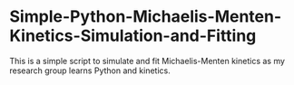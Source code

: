 # Simple-Python-Michaelis-Menten-Kinetics-Simulation-and-Fitting
This is a simple script to simulate and fit Michaelis-Menten kinetics as my research group learns Python and kinetics.


